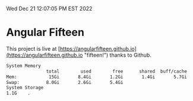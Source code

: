 Wed Dec 21 12:07:05 PM EST 2022

# Angular Fifteen


This project is live at [https://angularfifteen.github.io](https://angularfifteen.github.io "fifteen!") thanks to Github.

```bash
System Memory
               total        used        free      shared  buff/cache   available
Mem:            15Gi       8.4Gi       1.2Gi       1.4Gi       5.7Gi       5.1Gi
Swap:          8.0Gi       2.6Gi       5.4Gi
System Storage
1.1G	.
```
